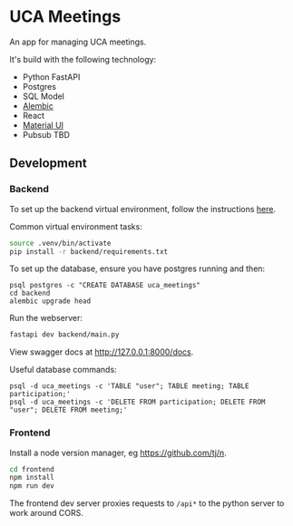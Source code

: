 # UCA Meetings

An app for managing UCA meetings.

It's build with the following technology:

* Python FastAPI
* Postgres
* SQL Model
* [Alembic](https://alembic.sqlalchemy.org/en/latest/index.html)
* React
* [Material UI](https://mui.com/material-ui/getting-started/)
* Pubsub TBD

## Development

### Backend

To set up the backend virtual environment, follow the instructions [here](https://fastapi.tiangolo.com/virtual-environments).

Common virtual environment tasks:

```sh
source .venv/bin/activate
pip install -r backend/requirements.txt
```

To set up the database, ensure you have postgres running and then:

```
psql postgres -c "CREATE DATABASE uca_meetings"
cd backend
alembic upgrade head
```

Run the webserver:

```sh
fastapi dev backend/main.py
```

View swagger docs at http://127.0.0.1:8000/docs.

Useful database commands:

```
psql -d uca_meetings -c 'TABLE "user"; TABLE meeting; TABLE participation;'
psql -d uca_meetings -c 'DELETE FROM participation; DELETE FROM "user"; DELETE FROM meeting;'
```

### Frontend

Install a node version manager, eg https://github.com/tj/n.

```sh
cd frontend
npm install
npm run dev
```

The frontend dev server proxies requests to `/api*` to the python server to work around CORS.